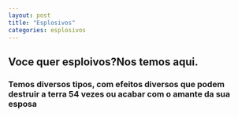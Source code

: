 ```yaml
---
layout: post
title: "Esplosivos"
categories: esplosivos
---
```

<h2>
  Voce quer esploivos?Nos temos aqui.
</h2>
<h3>
Temos diversos tipos, com efeitos diversos que podem destruir a terra 54 vezes ou acabar com o amante da sua esposa
</h3>
